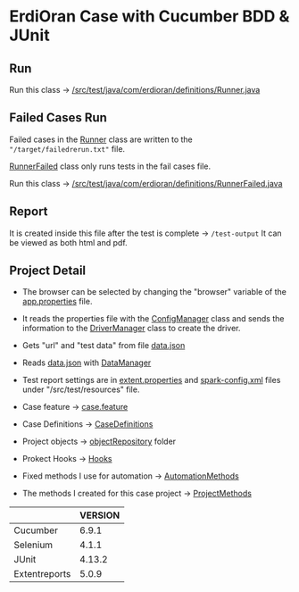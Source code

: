 
<b> <h1>   ErdiOran Case with Cucumber BDD & JUnit  </h1> </b> 

## Run 
 Run this class -> [/src/test/java/com/erdioran/definitions/Runner.java](https://github.com/erdioran/ErdiOran_UI/blob/master/src/test/java/com/erdioran/definitions/Runner.java)

## Failed Cases Run
Failed cases in the [Runner](https://github.com/erdioran/ErdiOran_UI/blob/master/src/test/java/com/erdioran/definitions/Runner.java) class are written to the `"/target/failedrerun.txt"` file.

[RunnerFailed](https://github.com/erdioran/ErdiOran_UI/blob/master/src/test/java/com/erdioran/definitions/RunnerFailed.java) class only runs tests in the fail cases file.

Run this class -> [/src/test/java/com/erdioran/definitions/RunnerFailed.java](https://github.com/erdioran/ErdiOran_UI/blob/master/src/test/java/com/erdioran/definitions/RunnerFailed.java)

## Report 
It is created inside this file after the test is complete -> `/test-output`
It can be viewed as both html and pdf.

## Project Detail


-  The browser can be selected by changing the "browser" variable of the [app.properties](https://github.com/erdioran/ErdiOran_UI/blob/master/src/test/resources/app.properties) file.

-  It reads the properties file with the [ConfigManager](https://github.com/erdioran/ErdiOran_UI/blob/master/src/main/java/com/erdioran/utils/ConfigManager.java) class and sends the information to the [DriverManager](https://github.com/erdioran/ErdiOran_UI/blob/master/src/main/java/com/erdioran/base/DriverManager.java) class to create the driver.

-  Gets "url" and "test data" from file [data.json](https://github.com/erdioran/ErdiOran_UI/blob/master/src/test/resources/data.json)

-  Reads [data.json](https://github.com/erdioran/ErdiOran_UI/blob/master/src/test/resources/data.json) with  [DataManager](https://github.com/erdioran/ErdiOran_UI/blob/master/src/main/java/com/erdioran/utils/DataManager.java)

-  Test report settings are in [extent.properties](https://github.com/erdioran/ErdiOran_UI/blob/master/src/test/resources/extent.properties) and [spark-config.xml](https://github.com/erdioran/ErdiOran_UI/blob/master/src/test/resources/spark-config.xml) files under  "/src/test/resources" file.

-  Case feature -> [case.feature](https://github.com/erdioran/ErdiOran_UI/blob/master/src/test/resources/features/case.feature)

-  Case Definitions -> [CaseDefinitions](https://github.com/erdioran/ErdiOran_UI/blob/master/src/test/java/com/erdioran/definitions/CaseDefinitions.java)

-  Project objects -> [objectRepository](https://github.com/erdioran/ErdiOran_UI/tree/master/src/test/java/com/erdioran/objectRepository) folder

-  Prokect Hooks -> [Hooks](https://github.com/erdioran/ErdiOran_UI/blob/master/src/test/java/com/erdioran/definitions/Hooks.java)

-  Fixed methods I use for automation -> [AutomationMethods](https://github.com/erdioran/ErdiOran_UI/blob/master/src/test/java/com/erdioran/base/AutomationMethods.java)

-  The methods I created for this case project ->  [ProjectMethods](https://github.com/erdioran/ErdiOran_UI/blob/master/src/test/java/com/erdioran/base/ProjectMethods.java)


|         | VERSION |
| -------| ----- |
| Cucumber   | 6.9.1  |
| Selenium   | 4.1.1  |
| JUnit   | 4.13.2 |
| Extentreports   | 5.0.9  |
